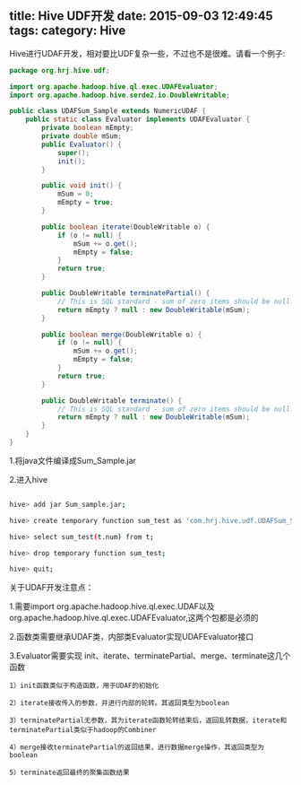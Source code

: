 title: Hive UDF开发
date: 2015-09-03 12:49:45
tags:
category: Hive
---
Hive进行UDAF开发，相对要比UDF复杂一些，不过也不是很难。请看一个例子:
```java
package org.hrj.hive.udf;

import org.apache.hadoop.hive.ql.exec.UDAFEvaluator;
import org.apache.hadoop.hive.serde2.io.DoubleWritable;

public class UDAFSum_Sample extends NumericUDAF {
    public static class Evaluator implements UDAFEvaluator {
        private boolean mEmpty;
        private double mSum;
        public Evaluator() {
            super();
            init();
        }

        public void init() {
            mSum = 0;
            mEmpty = true;
        }

        public boolean iterate(DoubleWritable o) {
            if (o != null) {
                mSum += o.get();
                mEmpty = false;
            }
            return true;
        }

        public DoubleWritable terminatePartial() {
            // This is SQL standard - sum of zero items should be null.
            return mEmpty ? null : new DoubleWritable(mSum);
        }

        public boolean merge(DoubleWritable o) {
            if (o != null) {
                mSum += o.get();
                mEmpty = false;
            }
            return true;
        }

        public DoubleWritable terminate() {
            // This is SQL standard - sum of zero items should be null.
            return mEmpty ? null : new DoubleWritable(mSum);
        }
    }
}
```
1.将java文件编译成Sum_Sample.jar

2.进入hive
```bash

hive> add jar Sum_sample.jar;

hive> create temporary function sum_test as 'com.hrj.hive.udf.UDAFSum_Sample';

hive> select sum_test(t.num) from t;

hive> drop temporary function sum_test;

hive> quit;
```

关于UDAF开发注意点：

1.需要import org.apache.hadoop.hive.ql.exec.UDAF以及org.apache.hadoop.hive.ql.exec.UDAFEvaluator,这两个包都是必须的

2.函数类需要继承UDAF类，内部类Evaluator实现UDAFEvaluator接口

3.Evaluator需要实现 init、iterate、terminatePartial、merge、terminate这几个函数

    1）init函数类似于构造函数，用于UDAF的初始化

    2）iterate接收传入的参数，并进行内部的轮转。其返回类型为boolean

    3）terminatePartial无参数，其为iterate函数轮转结束后，返回乱转数据，iterate和terminatePartial类似于hadoop的Combiner

    4）merge接收terminatePartial的返回结果，进行数据merge操作，其返回类型为boolean

    5）terminate返回最终的聚集函数结果
